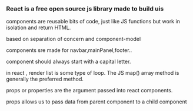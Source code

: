 ### React is a free open source js library made to build uis

components are reusable bits of code, just like JS functions but work in isolation and return HTML.

based on separation of concern and component-model

components sre made for navbar,mainPanel,footer..

component should always start with a capital letter.

in react , render list is some type of loop. The JS map() array method is generally the preferred method.

props or properties are the argument passed into react components.

props allows us to pass data from parent component to a child component

